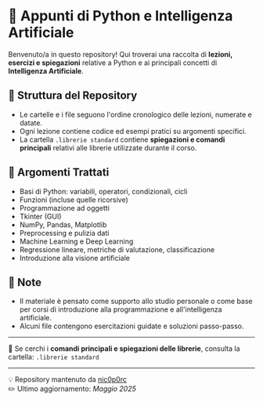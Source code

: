 # 📘 Appunti di Python e Intelligenza Artificiale

Benvenuto/a in questo repository! Qui troverai una raccolta di **lezioni, esercizi e spiegazioni** relative a Python e ai principali concetti di **Intelligenza Artificiale**.

## 📂 Struttura del Repository

- Le cartelle e i file seguono l'ordine cronologico delle lezioni, numerate e datate.
- Ogni lezione contiene codice ed esempi pratici su argomenti specifici.
- La cartella `.librerie standard` contiene **spiegazioni e comandi principali** relativi alle librerie utilizzate durante il corso.

## 🧠 Argomenti Trattati

- Basi di Python: variabili, operatori, condizionali, cicli
- Funzioni (incluse quelle ricorsive)
- Programmazione ad oggetti
- Tkinter (GUI)
- NumPy, Pandas, Matplotlib
- Preprocessing e pulizia dati
- Machine Learning e Deep Learning
- Regressione lineare, metriche di valutazione, classificazione
- Introduzione alla visione artificiale

## 📌 Note

- Il materiale è pensato come supporto allo studio personale o come base per corsi di introduzione alla programmazione e all'intelligenza artificiale.
- Alcuni file contengono esercitazioni guidate e soluzioni passo-passo.

---

📁 Se cerchi i **comandi principali e spiegazioni delle librerie**, consulta la cartella: `.librerie standard`

---

💡 Repository mantenuto da [nic0p0rc](https://github.com/nic0p0rc)  
✏️ Ultimo aggiornamento: *Maggio 2025*
